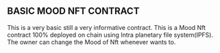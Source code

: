 ## BASIC MOOD NFT CONTRACT
This is a very basic still a very informative contract. This is a Mood Nft contract 100% deployed on chain using Intra planetary file system(IPFS). The owner can change the Mood of Nft whenever wants to.

